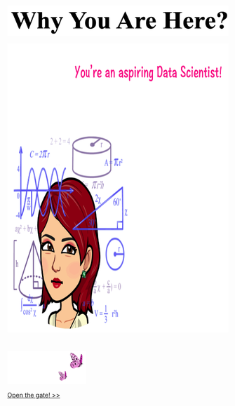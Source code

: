 <p align="center">
<img src="https://github.com/lady-h-world/My_Garden/blob/main/images/cover/why_here.png" width="532" height="69" />
</p>

<p align="left">
<img src="https://github.com/lady-h-world/My_Garden/blob/main/images/cover/why_here.gif" width="979" height="660" />
</p>


#

<p align="left">
<img src="https://github.com/lady-h-world/My_Garden/blob/main/images/follow_us.png" width="180" height="75" />
</p>

[Open the gate! >>][1]


[1]:https://github.com/lady-h-world/My_Garden/blob/main/reading_pages/cover/at_the_gate.md
